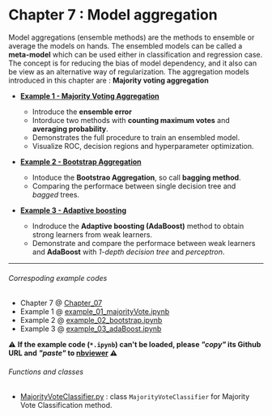 # Chapter 7 : Model aggregation
Model aggregations (ensemble methods) are the methods to ensemble or average the models on hands. The ensembled models can be called a **meta-model** which can be used either in classification and regression case. The concept is for reducing the bias of model dependency, and it also can be view as an alternative way of regularization. The aggregation models introduced in this chapter are : **Majority voting aggregation**

- [**Example 1 - Majority Voting Aggregation**](https://nbviewer.jupyter.org/github/juifa-tsai/workbook_MachineLearning/blob/master/Machine_Learning_in_Python_SR/Chapter_07/example_01_majorityVote.ipynb)
   - Introduce the **ensemble error**
   - Intorduce two methods with **counting maximum votes** and **averaging probability**.
   - Demonstrates the full procedure to train an ensembled model.
   - Visualize ROC, decision regions and hyperparameter optimization.

- [**Example 2 - Bootstrap Aggregation**](https://nbviewer.jupyter.org/github/juifa-tsai/workbook_MachineLearning/blob/master/Machine_Learning_in_Python_SR/Chapter_07/example_02_bootstrap.ipynb)
   - Intoduce the **Bootstrao Aggregation**, so call **bagging method**.
   - Comparing the performace between single decision tree and *bagged* trees.

- [**Example 3 - Adaptive boosting**](https://nbviewer.jupyter.org/github/juifa-tsai/workbook_MachineLearning/blob/master/Machine_Learning_in_Python_SR/Chapter_07/example_03_adaBoost.ipynb)
   - Indroduce the **Adaptive boosting (AdaBoost)** method to obtain strong learners from weak learners.
   - Demonstrate and compare the performace between weak learners and **AdaBoost** with *1-depth decision tree* and *perceptron*.

---
###### Correspoding example codes
* Chapter 7 @ [Chapter_07](.)
* Example 1 @ [example_01_majorityVote.ipynb](example_01_majorityVote.ipynb)
* Example 2 @ [example_02_bootstrap.ipynb](example_02_bootstrap.ipynb)
* Example 3 @ [example_03_adaBoost.ipynb](example_03_adaBoost.ipynb)     

:warning: **If the example code (`*.ipynb`) can't be loaded, please *"copy"* its Github URL and *"paste"* to [nbviewer](https://nbviewer.jupyter.org) :warning:**

###### Functions and classes  
* [MajorityVoteClassifier.py](MajorityVoteClassifier.py) : class `MajorityVoteClassifier` for Majority Vote Classification method.
